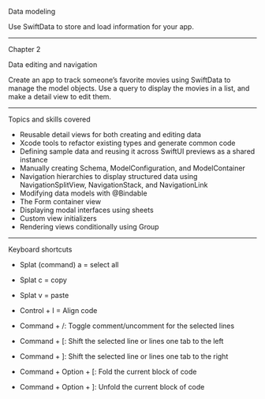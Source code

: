 Data modeling

Use SwiftData to store and load information for your app.

- - - -

Chapter 2

Data editing and navigation

Create an app to track someone’s favorite movies using SwiftData to manage the model objects. Use a query to display the movies in a list, and make a detail view to edit them.

- - - -

Topics and skills covered
* Reusable detail views for both creating and editing data
* Xcode tools to refactor existing types and generate common code
* Defining sample data and reusing it across SwiftUI previews as a shared instance
* Manually creating Schema, ModelConfiguration, and ModelContainer
* Navigation hierarchies to display structured data using NavigationSplitView, NavigationStack, and NavigationLink
* Modifying data models with @Bindable
* The Form container view
* Displaying modal interfaces using sheets
* Custom view initializers
* Rendering views conditionally using Group

- - - -

Keyboard shortcuts

* Splat (command) a = select all
* Splat c = copy
* Splat v = paste

* Control + I = Align code

* Command + /: Toggle comment/uncomment for the selected lines
* Command + [: Shift the selected line or lines one tab to the left
* Command + ]: Shift the selected line or lines one tab to the right
* Command + Option + [: Fold the current block of code
* Command + Option + ]: Unfold the current block of code
